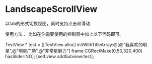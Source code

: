 # LandscapeScrollView
以tab的形式切换视图，同时支持点击和滑动

使用方法：
比如在你需要使用的控制器中加上以下代码即可。

TestView * test = [[TestView alloc] initWithTitleArray:@[@"我喜欢的明星",@"明星广场",@"非常星魅力"] frame:CGRectMake(0,50,320,400) hasSlider:NO];
[self.view addSubview:test];

